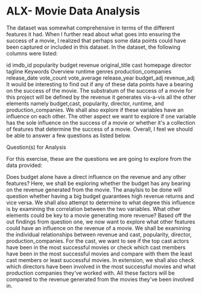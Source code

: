 # ALX- Movie Data Analysis

The dataset was somewhat comprehensive in terms of the different features it had. When I further read about what goes into ensuring the success of a movie, I realized that perhaps some data points could have been captured or included in this dataset. In the dataset, the following columns were listed:

id
imdb_id
popularity
budget
revenue
original_title
cast
homepage
director
tagline
Keywords
Overview
runtime
genres
production_companies
release_date
vote_count
vote_average
release_year
budget_adj
revenue_adj
It would be interesting to find out if any of these data points have a bearing on the success of the movie. The substratum of the success of a movie for this project will be defined by the revenue it generates vis-a-vis all the other elements namely budget,cast, popularity, director, runtime, and production_companies. We shall also explore if these variables have an influence on each other. The other aspect we want to explore if one variable has the sole influence on the success of a movie or whether it's a collection of features that determine the success of a movie. Overall, I feel we should be able to answer a few questions as listed below.

Question(s) for Analysis

For this exercise, these are the questions we are going to explore from the data provided:

Does budget alone have a direct influence on the revenue and any other features? Here, we shall be exploring whether the budget has any bearing on the revenue generated from the movie. The anaylsis to be done will question whether having a big budget guarantees high revenue returns and vice versa. We shall also attempt to determine to what degree this influence is by examining the correlation between the two variables.
What other elements could be key to a movie generating more revenue? Based off the out findings from question one, we now want to explore what other features could have an influence on the revenue of a movie. We shall be examining the individual relationships between revenue and cast, popularity, director, production_companies. For the cast, we want to see if the top cast actors have been in the most successful movies or check which cast members have been in the most successful movies and compare with them the least cast members or least successful movies. In extension, we shall also check which directors have been involved in the most successful movies and what production companies they've worked with. All these factors will be compared to the revenue generated from the movies they've been involved in.
